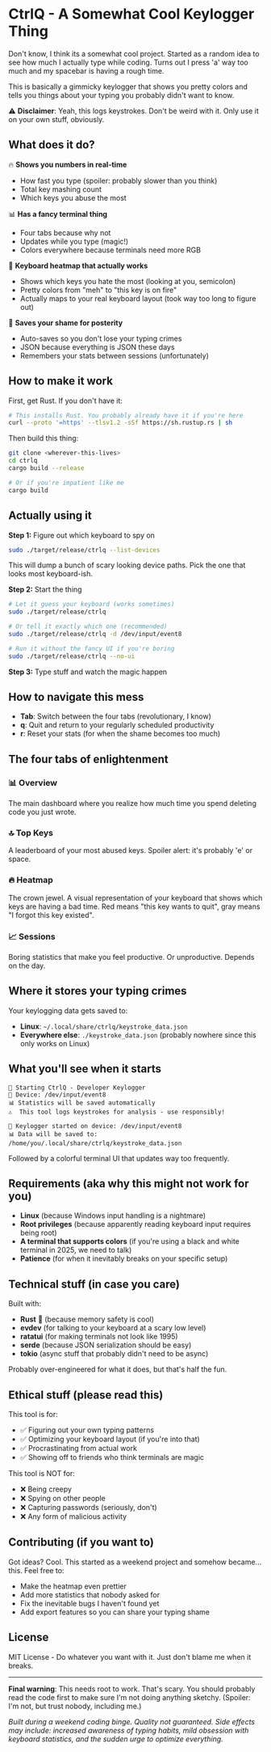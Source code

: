 # CtrlQ - A Somewhat Cool Keylogger Thing

Don't know, I think its a somewhat cool project. Started as a random idea to see how much I actually type while coding. Turns out I press 'a' way too much and my spacebar is having a rough time.

This is basically a gimmicky keylogger that shows you pretty colors and tells you things about your typing you probably didn't want to know.

⚠️ **Disclaimer**: Yeah, this logs keystrokes. Don't be weird with it. Only use it on your own stuff, obviously.

## What does it do?

🔥 **Shows you numbers in real-time**
- How fast you type (spoiler: probably slower than you think)
- Total key mashing count
- Which keys you abuse the most

📊 **Has a fancy terminal thing**
- Four tabs because why not
- Updates while you type (magic!)
- Colors everywhere because terminals need more RGB

🎯 **Keyboard heatmap that actually works**
- Shows which keys you hate the most (looking at you, semicolon)
- Pretty colors from "meh" to "this key is on fire"
- Actually maps to your real keyboard layout (took way too long to figure out)

💾 **Saves your shame for posterity**
- Auto-saves so you don't lose your typing crimes
- JSON because everything is JSON these days
- Remembers your stats between sessions (unfortunately)

## How to make it work

First, get Rust. If you don't have it:

```bash
# This installs Rust. You probably already have it if you're here
curl --proto '=https' --tlsv1.2 -sSf https://sh.rustup.rs | sh
```

Then build this thing:

```bash
git clone <wherever-this-lives>
cd ctrlq
cargo build --release

# Or if you're impatient like me
cargo build
```

## Actually using it

**Step 1:** Figure out which keyboard to spy on

```bash
sudo ./target/release/ctrlq --list-devices
```

This will dump a bunch of scary looking device paths. Pick the one that looks most keyboard-ish.

**Step 2:** Start the thing

```bash
# Let it guess your keyboard (works sometimes)
sudo ./target/release/ctrlq

# Or tell it exactly which one (recommended)
sudo ./target/release/ctrlq -d /dev/input/event8

# Run it without the fancy UI if you're boring
sudo ./target/release/ctrlq --no-ui
```

**Step 3:** Type stuff and watch the magic happen

## How to navigate this mess

- **Tab**: Switch between the four tabs (revolutionary, I know)
- **q**: Quit and return to your regularly scheduled productivity
- **r**: Reset your stats (for when the shame becomes too much)

## The four tabs of enlightenment

### 📊 Overview
The main dashboard where you realize how much time you spend deleting code you just wrote.

### 🔝 Top Keys
A leaderboard of your most abused keys. Spoiler alert: it's probably 'e' or space.

### 🔥 Heatmap
The crown jewel. A visual representation of your keyboard that shows which keys are having a bad time. Red means "this key wants to quit", gray means "I forgot this key existed".

### 📈 Sessions
Boring statistics that make you feel productive. Or unproductive. Depends on the day.

## Where it stores your typing crimes

Your keylogging data gets saved to:
- **Linux**: `~/.local/share/ctrlq/keystroke_data.json`
- **Everywhere else**: `./keystroke_data.json` (probably nowhere since this only works on Linux)

## What you'll see when it starts

```
🚀 Starting CtrlQ - Developer Keylogger
📱 Device: /dev/input/event8
📊 Statistics will be saved automatically
⚠️  This tool logs keystrokes for analysis - use responsibly!

🎯 Keylogger started on device: /dev/input/event8
📊 Data will be saved to: /home/you/.local/share/ctrlq/keystroke_data.json
```

Followed by a colorful terminal UI that updates way too frequently.

## Requirements (aka why this might not work for you)

- **Linux** (because Windows input handling is a nightmare)
- **Root privileges** (because apparently reading keyboard input requires being root)
- **A terminal that supports colors** (if you're using a black and white terminal in 2025, we need to talk)
- **Patience** (for when it inevitably breaks on your specific setup)

## Technical stuff (in case you care)

Built with:
- **Rust** 🦀 (because memory safety is cool)
- **evdev** (for talking to your keyboard at a scary low level)
- **ratatui** (for making terminals not look like 1995)
- **serde** (because JSON serialization should be easy)
- **tokio** (async stuff that probably didn't need to be async)

Probably over-engineered for what it does, but that's half the fun.

## Ethical stuff (please read this)

This tool is for:
- ✅ Figuring out your own typing patterns
- ✅ Optimizing your keyboard layout (if you're into that)
- ✅ Procrastinating from actual work
- ✅ Showing off to friends who think terminals are magic

This tool is NOT for:
- ❌ Being creepy
- ❌ Spying on other people
- ❌ Capturing passwords (seriously, don't)
- ❌ Any form of malicious activity

## Contributing (if you want to)

Got ideas? Cool. This started as a weekend project and somehow became... this. Feel free to:
- Make the heatmap even prettier
- Add more statistics that nobody asked for
- Fix the inevitable bugs I haven't found yet
- Add export features so you can share your typing shame

## License

MIT License - Do whatever you want with it. Just don't blame me when it breaks.

---

**Final warning**: This needs root to work. That's scary. You should probably read the code first to make sure I'm not doing anything sketchy. (Spoiler: I'm not, but trust nobody, including me.)

*Built during a weekend coding binge. Quality not guaranteed. Side effects may include: increased awareness of typing habits, mild obsession with keyboard statistics, and the sudden urge to optimize everything.*
